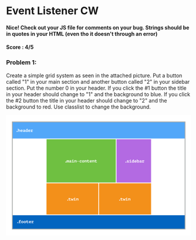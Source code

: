 # Event Listener CW
#### Nice! Check out your JS file for comments on your bug. Strings should be in quotes in your HTML (even tho it doesn't through an error)
#### Score : 4/5
### Problem 1:
Create a simple grid system as seen in the attached picture. Put a button called "1" in your main section and another button called "2" in your sidebar section. Put the number 0 in your header. If you click the #1 button the title in your header should change to "1" and the background to blue. If you click the #2 button the title in your header should change to "2" and the background to red. Use classlist to change the background.

![practice grid](2019-03-21_cw1.png "Grid")
